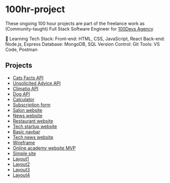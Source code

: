 # 100hr-project

These ongoing 100 hour projects are part of the freelance work as (Community-taught) Full Stack Software Engineer for [100Devs Agency](https://www.linkedin.com/company/100devs/)

🔧 Learning Tech Stack:
Front-end: HTML, CSS, JavaScript, React
Back-end: Node.js, Express
Database: MongoDB, SQL
Version Control: Git
Tools: VS Code, Postman

## Projects

- [Cats Facts API](https://github.com/agcdtmr/100hr-project-CatFactsAPI)
- [Unsolicited Advice API](https://github.com/agcdtmr/100hr-project-adviceAPI)
- [Climatiq API](https://github.com/agcdtmr/100hr-project-climatiqAPI)
- [Dog API](https://github.com/agcdtmr/100hr-project-DogAPI)
- [Calculator](https://github.com/agcdtmr/100hr-project-calculator)
- [Subscription form](https://github.com/agcdtmr/100hr-project-subscription-form)
- [Salon website](https://github.com/agcdtmr/100hr-project-salon)
- [News website](https://github.com/agcdtmr/100hr-project-news)
- [Restaurant website](https://github.com/agcdtmr/100hr-project-restaurant)
- [Tech startup website](https://github.com/agcdtmr/100hr-tech-startup)
- [Basic navbar](https://github.com/agcdtmr/100hr-project-navbar)
- [Tech news website](https://github.com/agcdtmr/100hr-project-tech-news)
- [Wireframe](https://github.com/agcdtmr/100hr-project-source-wireframe)
- [Online academy website MVP](https://github.com/agcdtmr/100hr-project-online-academy)
- [Simple site](https://github.com/agcdtmr/100hr-project-site-lab)
- [Layout1](https://github.com/agcdtmr/100hr-project-layout1)
- [Layout2](https://github.com/agcdtmr/100hr-project-layout2)
- [Layout3](https://github.com/agcdtmr/100hr-project-layout3)
- [Layout4](https://github.com/agcdtmr/100hr-project-pain)
